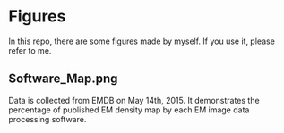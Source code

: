 # Figures
In this repo, there are some figures made by myself. If you use it, please refer to me.

## Software_Map.png
Data is collected from EMDB on May 14th, 2015.
It demonstrates the percentage of published EM density map by each EM image data
processing software.

